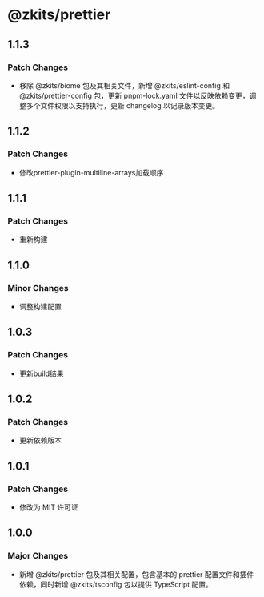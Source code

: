 # @zkits/prettier

## 1.1.3

### Patch Changes

- 移除 @zkits/biome 包及其相关文件，新增 @zkits/eslint-config 和 @zkits/prettier-config 包，更新 pnpm-lock.yaml 文件以反映依赖变更，调整多个文件权限以支持执行，更新 changelog 以记录版本变更。

## 1.1.2

### Patch Changes

- 修改prettier-plugin-multiline-arrays加载顺序

## 1.1.1

### Patch Changes

- 重新构建

## 1.1.0

### Minor Changes

- 调整构建配置

## 1.0.3

### Patch Changes

- 更新build结果

## 1.0.2

### Patch Changes

- 更新依赖版本

## 1.0.1

### Patch Changes

- 修改为 MIT 许可证

## 1.0.0

### Major Changes

- 新增 @zkits/prettier 包及其相关配置，包含基本的 prettier 配置文件和插件依赖，同时新增 @zkits/tsconfig 包以提供 TypeScript 配置。
